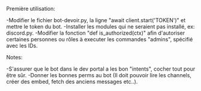 Première utilisation:

-Modifier le fichier bot-devoir.py, la ligne "await client.start('TOKEN')" et mettre le token du bot.
-Installer les modules qui ne seraient pas installé, ex: discord.py.
-Modifier la fonction "def is_authorized(ctx)" afin d'autoriser certaines personnes ou rôles à executer les commandes "admins", spécifié avec les IDs.

Notes:

-S'assurer que le bot dans le dev portal a les bon "intents", cocher tout pour être sûr.
-Donner les bonnes perms au bot (Il doit pouvoir lire les channels, créer des embed, fetch des anciens messages etc..).